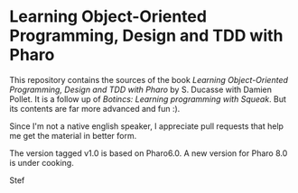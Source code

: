 # Learning Object-Oriented Programming, Design and TDD with Pharo

This repository contains the sources of the book *Learning Object-Oriented Programming, Design and TDD with Pharo* by S. Ducasse with Damien Pollet.
It is a follow up of *Botincs: Learning programming with Squeak*. But its contents are far more advanced and fun :).

Since I'm not a native english speaker, I appreciate pull requests that help me get the material in better form.

The version tagged v1.0 is based on Pharo6.0.
A new version for Pharo 8.0 is under cooking. 

Stef

